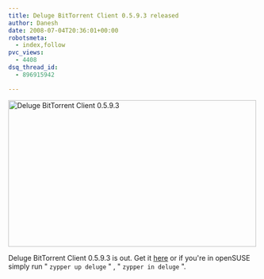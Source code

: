 ```yaml
---
title: Deluge BitTorrent Client 0.5.9.3 released
author: Danesh
date: 2008-07-04T20:36:01+00:00
robotsmeta:
  - index,follow
pvc_views:
  - 4408
dsq_thread_id:
  - 896915942

---
```

[<img loading="lazy" class="alignnone size-medium wp-image-660" title="Deluge BitTorrent Client 0.5.9.3" src="/wp-content/uploads/2008/07/deluge-0593-500x295.png" alt="Deluge BitTorrent Client 0.5.9.3" width="500" height="295" srcset="/wp-content/uploads/2008/07/deluge-0593-500x295.png 500w, /wp-content/uploads/2008/07/deluge-0593.png 1017w" sizes="(max-width: 500px) 100vw, 500px" />][1]

Deluge BitTorrent Client 0.5.9.3 is out. Get it [here][2] or if you're in openSUSE simply run " `zypper up deluge` " , " `zypper in deluge` ".

 [1]: /wp-content/uploads/2008/07/deluge-0593.png
 [2]: http://deluge-torrent.org/downloads.php